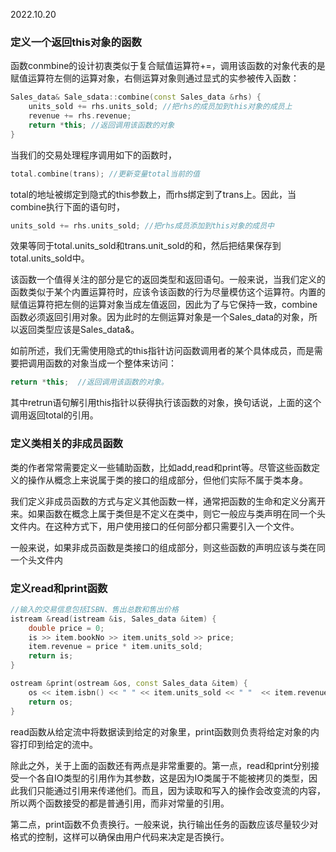 2022.10.20



### 定义一个返回this对象的函数
函数conmbine的设计初衷类似于复合赋值运算符+=，调用该函数的对象代表的是赋值运算符左侧的运算对象，右侧运算对象则通过显式的实参被传入函数：
```c++
Sales_data& Sale_sdata::combine(const Sales_data &rhs) {
    units_sold += rhs.units_sold; //把rhs的成员加到this对象的成员上
    revenue += rhs.revenue;
    return *this; //返回调用该函数的对象
}
```

当我们的交易处理程序调用如下的函数时，
```c++
total.combine(trans); //更新变量total当前的值
```

total的地址被绑定到隐式的this参数上，而rhs绑定到了trans上。因此，当combine执行下面的语句时，
```c++
units_sold += rhs.units_sold; //把rhs成员添加到this对象的成员中
```
效果等同于total.units_sold和trans.unit_sold的和，然后把结果保存到total.units_sold中。

该函数一个值得关注的部分是它的返回类型和返回语句。一般来说，当我们定义的函数类似于某个内置运算符时，应该令该函数的行为尽量模仿这个运算符。内置的赋值运算符把左侧的运算对象当成左值返回，因此为了与它保持一致，combine函数必须返回引用对象。因为此时的左侧运算对象是一个Sales_data的对象，所以返回类型应该是Sales_data&。

如前所述，我们无需使用隐式的this指针访问函数调用者的某个具体成员，而是需要把调用函数的对象当成一个整体来访问：
```c++
return *this;  //返回调用该函数的对象。
```

其中retrun语句解引用this指针以获得执行该函数的对象，换句话说，上面的这个调用返回total的引用。

### 定义类相关的非成员函数
类的作者常常需要定义一些辅助函数，比如add,read和print等。尽管这些函数定义的操作从概念上来说属于类的接口的组成部分，但他们实际不属于类本身。

我们定义非成员函数的方式与定义其他函数一样，通常把函数的生命和定义分离开来。如果函数在概念上属于类但是不定义在类中，则它一般应与类声明在同一个头文件内。在这种方式下，用户使用接口的任何部分都只需要引入一个文件。

一般来说，如果非成员函数是类接口的组成部分，则这些函数的声明应该与类在同一个头文件内

### 定义read和print函数
```c++
//输入的交易信息包括ISBN、售出总数和售出价格
istream &read(istream &is, Sales_data &item) {
    double price = 0;
    is >> item.bookNo >> item.units_sold >> price;
    item.revenue = price * item.units_sold;
    return is;
}

ostream &print(ostream &os, const Sales_data &item) {
    os << item.isbn() << " " << item.units_sold << " "  << item.revenue << " " << item.avg_price();
    return os;
}
```
read函数从给定流中将数据读到给定的对象里，print函数则负责将给定对象的内容打印到给定的流中。

除此之外，关于上面的函数还有两点是非常重要的。第一点，read和print分别接受一个各自IO类型的引用作为其参数，这是因为IO类属于不能被拷贝的类型，因此我们只能通过引用来传递他们。而且，因为读取和写入的操作会改变流的内容，所以两个函数接受的都是普通引用，而非对常量的引用。

第二点，print函数不负责换行。一般来说，执行输出任务的函数应该尽量较少对格式的控制，这样可以确保由用户代码来决定是否换行。